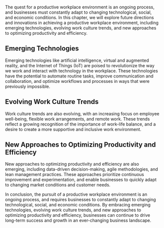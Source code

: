 
The quest for a productive workplace environment is an ongoing process, and businesses must constantly adapt to changing technological, social, and economic conditions. In this chapter, we will explore future directions and innovations in achieving a productive workplace environment, including emerging technologies, evolving work culture trends, and new approaches to optimizing productivity and efficiency.

Emerging Technologies
---------------------

Emerging technologies like artificial intelligence, virtual and augmented reality, and the Internet of Things (IoT) are poised to revolutionize the way we work and interact with technology in the workplace. These technologies have the potential to automate routine tasks, improve communication and collaboration, and optimize workflows and processes in ways that were previously impossible.

Evolving Work Culture Trends
----------------------------

Work culture trends are also evolving, with an increasing focus on employee well-being, flexible work arrangements, and remote work. These trends reflect a growing recognition of the importance of work-life balance, and a desire to create a more supportive and inclusive work environment.

New Approaches to Optimizing Productivity and Efficiency
--------------------------------------------------------

New approaches to optimizing productivity and efficiency are also emerging, including data-driven decision-making, agile methodologies, and lean management practices. These approaches prioritize continuous improvement and experimentation, and enable businesses to quickly adapt to changing market conditions and customer needs.

In conclusion, the pursuit of a productive workplace environment is an ongoing process, and requires businesses to constantly adapt to changing technological, social, and economic conditions. By embracing emerging technologies, evolving work culture trends, and new approaches to optimizing productivity and efficiency, businesses can continue to drive long-term success and growth in an ever-changing business landscape.
